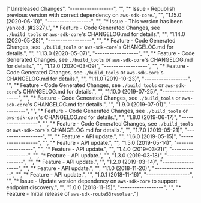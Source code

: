 ["Unreleased Changes", "------------------", "", "* Issue - Republish previous version with correct dependency on `aws-sdk-core`.", "", "1.15.0 (2020-06-10)", "------------------", "", "* Issue - This version has been yanked. (#2327).", "* Feature - Code Generated Changes, see `./build_tools` or `aws-sdk-core`'s CHANGELOG.md for details.", "", "1.14.0 (2020-05-28)", "------------------", "", "* Feature - Code Generated Changes, see `./build_tools` or `aws-sdk-core`'s CHANGELOG.md for details.", "", "1.13.0 (2020-05-07)", "------------------", "", "* Feature - Code Generated Changes, see `./build_tools` or `aws-sdk-core`'s CHANGELOG.md for details.", "", "1.12.0 (2020-03-09)", "------------------", "", "* Feature - Code Generated Changes, see `./build_tools` or `aws-sdk-core`'s CHANGELOG.md for details.", "", "1.11.0 (2019-10-23)", "------------------", "", "* Feature - Code Generated Changes, see `./build_tools` or `aws-sdk-core`'s CHANGELOG.md for details.", "", "1.10.0 (2019-07-25)", "------------------", "", "* Feature - Code Generated Changes, see `./build_tools` or `aws-sdk-core`'s CHANGELOG.md for details.", "", "1.9.0 (2019-07-01)", "------------------", "", "* Feature - Code Generated Changes, see `./build_tools` or `aws-sdk-core`'s CHANGELOG.md for details.", "", "1.8.0 (2019-06-17)", "------------------", "", "* Feature - Code Generated Changes, see `./build_tools` or `aws-sdk-core`'s CHANGELOG.md for details.", "", "1.7.0 (2019-05-21)", "------------------", "", "* Feature - API update.", "", "1.6.0 (2019-05-15)", "------------------", "", "* Feature - API update.", "", "1.5.0 (2019-05-14)", "------------------", "", "* Feature - API update.", "", "1.4.0 (2019-03-21)", "------------------", "", "* Feature - API update.", "", "1.3.0 (2019-03-18)", "------------------", "", "* Feature - API update.", "", "1.2.0 (2019-03-14)", "------------------", "", "* Feature - API update.", "", "1.1.0 (2018-11-20)", "------------------", "", "* Feature - API update.", "", "1.0.1 (2018-11-16)", "------------------", "", "* Issue - Update version dependency on `aws-sdk-core` to support endpoint discovery.", "", "1.0.0 (2018-11-15)", "------------------", "", "* Feature - Initial release of `aws-sdk-route53resolver`."]
